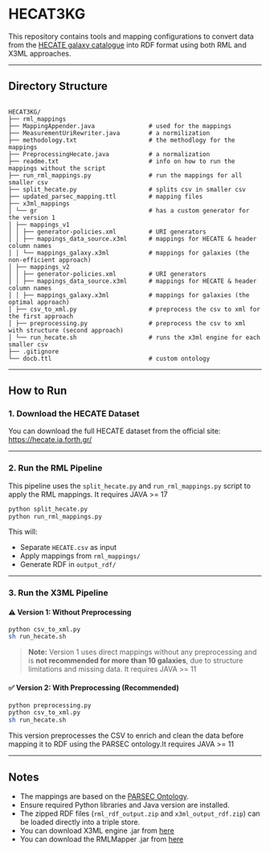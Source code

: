 # HECAT3KG

This repository contains tools and mapping configurations to convert data from the [HECATE galaxy catalogue](https://hecate.ia.forth.gr/) into RDF format using both RML and X3ML approaches.

---

## Directory Structure

```

HECAT3KG/
├── rml_mappings                       
├── MappingAppender.java               # used for the mappings
├── MeasurementUriRewriter.java        # a normilization 
├── methodology.txt                    # the methodlogy for the mappings
├── PreprocessingHecate.java           # a normalization
├── readme.txt                         # info on how to run the mappings without the script
├── run_rml_mappings.py                # run the mappings for all smaller csv
├── split_hecate.py                    # splits csv in smaller csv
├── updated_parsec_mapping.ttl         # mapping files
├── x3ml_mappings
│ └── gr                               # has a custom generator for the version 1
│ ├── mappings_v1
│ │ ├── generator-policies.xml         # URI generators
│ │ ├── mappings_data_source.x3ml      # mappings for HECATE & header column names
│ │ └── mappings_galaxy.x3ml           # mappings for galaxies (the non-efficient approach)
│ ├── mappings_v2
│ │ ├── generator-policies.xml         # URI generators
│ │ ├── mappings_data_source.x3ml      # mappings for HECATE & header column names
│ │ ├── mappings_galaxy.x3ml           # mappings for galaxies (the optimal approach)
│ ├── csv_to_xml.py                    # preprocess the csv to xml for the first approach
│ ├── preprocessing.py                 # preprocess the csv to xml with structure (second approach)
│ └── run_hecate.sh                    # runs the x3ml engine for each smaller csv 
├── .gitignore
└── docb.ttl                           # custom ontology
````

---

## How to Run

### 1. **Download the HECATE Dataset**

You can download the full HECATE dataset from the official site: 
https://hecate.ia.forth.gr/

---

### 2. **Run the RML Pipeline**

This pipeline uses the `split_hecate.py` and `run_rml_mappings.py` script to apply the RML mappings. It requires JAVA >= 17

```bash
python split_hecate.py
python run_rml_mappings.py
````

This will:

* Separate `HECATE.csv` as input
* Apply mappings from `rml_mappings/`
* Generate RDF in `output_rdf/`

---

### 3. **Run the X3ML Pipeline**

#### ⚠️ Version 1: Without Preprocessing

```bash
python csv_to_xml.py
sh run_hecate.sh
```

> **Note:** Version 1 uses direct mappings without any preprocessing and is **not recommended for more than 10 galaxies**, due to structure limitations and missing data.
It requires JAVA >= 11

#### ✅ Version 2: With Preprocessing (Recommended)

```bash
python preprocessing.py
python csv_to_xml.py
sh run_hecate.sh
```

This version preprocesses the CSV to enrich and clean the data before mapping it to RDF using the PARSEC ontology.It requires JAVA >= 11

---

## Notes

* The mappings are based on the [PARSEC Ontology](https://parsec.gr/).
* Ensure required Python libraries and Java version are installed.
* The zipped RDF files (`rml_rdf_output.zip` and `x3ml_output_rdf.zip`) can be loaded directly into a triple store.
* You can download X3ML engine .jar from [here](https://github.com/isl/x3ml/releases)
* You can download the RMLMapper .jar from [here](https://github.com/RMLio/rmlmapper-java/releases)

